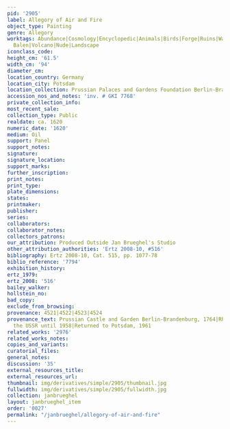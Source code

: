 ```yaml
---
pid: '2905'
label: Allegory of Air and Fire
object_type: Painting
genre: Allegory
worktags: Abundance|Cosmology|Encyclopedic|Animals|Birds|Forge|Ruins|Watermill|Van
  Balen|Volcano|Nude|Landscape
iconclass_code:
height_cm: '61.5'
width_cm: '94'
diameter_cm:
location_country: Germany
location_city: Potsdam
location_collection: Prussian Palaces and Gardens Foundation Berlin-Brandenburg
accession_nos_and_notes: 'inv. # GKI 7768'
private_collection_info:
most_recent_sale:
collection_type: Public
realdate: ca. 1620
numeric_date: '1620'
medium: Oil
support: Panel
support_notes:
signature:
signature_location:
support_marks:
further_inscription:
print_notes:
print_type:
plate_dimensions:
states:
printmaker:
publisher:
series:
collaborators:
collaborator_notes:
collectors_patrons:
our_attribution: Produced Outside Jan Brueghel's Studio
other_attribution_authorities: 'Ertz 2008-10, #516'
bibliography: Ertz 2008-10, Cat. 515, pp. 1077-78
biblio_reference: '7794'
exhibition_history:
ertz_1979:
ertz_2008: '516'
bailey_walker:
hollstein_no:
bad_copy:
exclude_from_browsing:
provenance: 4521|4522|4523|4524
provenance_text: Prussian Castle and Garden Berlin-Brandenburg, 1764|Rheinsberg, 1942-45|in
  the USSR until 1958|Returned to Potsdam, 1961
related_works: '2976'
related_works_notes:
copies_and_variants:
curatorial_files:
general_notes:
discussion: '35'
external_resources_title:
external_resources_url:
thumbnail: img/derivatives/simple/2905/thumbnail.jpg
fullwidth: img/derivatives/simple/2905/fullwidth.jpg
collection: janbrueghel
layout: janbrueghel_item
order: '0027'
permalink: "/janbrueghel/allegory-of-air-and-fire"
---
```

